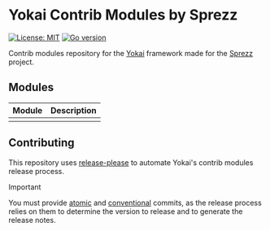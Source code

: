 # Yokai Contrib Modules by Sprezz

[![License: MIT](https://img.shields.io/badge/License-MIT-blue.svg)](https://opensource.org/licenses/MIT)
[![Go version](https://img.shields.io/badge/Go-≥1.23-blue)](https://go.dev/)

Contrib modules repository for the [Yokai](https://github.com/ankorstore/yokai) framework made for
the [Sprezz](https://github.com/sprezz-net/) project.

## Modules

| Module                             | Description                                                              |
|------------------------------------|--------------------------------------------------------------------------|
|                                    |                                                                          |

## Contributing

This repository uses [release-please](https://github.com/googleapis/release-please) to automate Yokai's contrib
modules release process.

> [!IMPORTANT]
> You must provide [atomic](https://en.wikipedia.org/wiki/Atomic_commit#Revision_control) and
> [conventional](https://www.conventionalcommits.org/en/v1.0.0/) commits,
> as the release process relies on them to determine the version to release and to generate the release notes.
